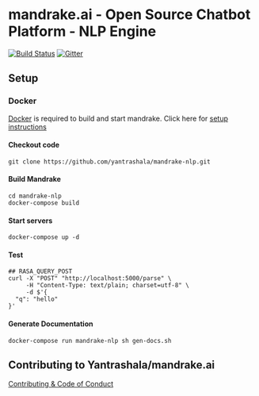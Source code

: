 # mandrake.ai - Open Source Chatbot Platform - NLP Engine
[![Build Status](https://travis-ci.org/yantrashala/mandrake-nlp.svg?branch=master)](https://travis-ci.org/yantrashala/mandrake-nlp) [![Gitter](https://img.shields.io/gitter/room/yantrashala/nw.js.svg)](https://gitter.im/yantrashala/chat)

## Setup

### Docker
[Docker](https://www.docker.com/) is required to build and start mandrake. Click here for [setup instructions](https://docs.docker.com/engine/installation/)

#### Checkout code
```
git clone https://github.com/yantrashala/mandrake-nlp.git
```
#### Build Mandrake
```
cd mandrake-nlp
docker-compose build
```

#### Start servers
```
docker-compose up -d
```

#### Test
```
## RASA_QUERY_POST
curl -X "POST" "http://localhost:5000/parse" \
     -H "Content-Type: text/plain; charset=utf-8" \
     -d $'{
  "q": "hello"
}'
```

#### Generate Documentation
```
docker-compose run mandrake-nlp sh gen-docs.sh
```

## Contributing to Yantrashala/mandrake.ai
[Contributing & Code of Conduct](CONTRIBUTING.md)
